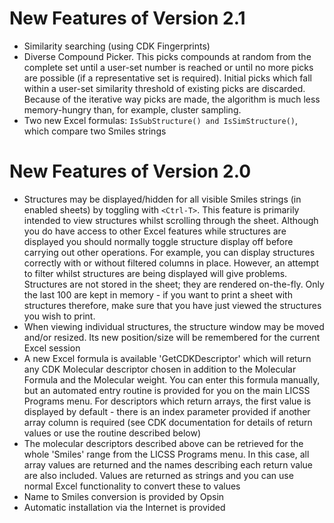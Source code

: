 # New Features of Version 2.1 #
  * Similarity searching (using CDK Fingerprints)
  * Diverse Compound Picker.  This picks compounds at random from the complete set until a user-set number is reached or until no more picks are possible (if a representative set is required).  Initial picks which fall within a user-set similarity threshold of existing picks are discarded.  Because of the iterative way picks are made, the algorithm is much less memory-hungry than, for example, cluster sampling.
  * Two new Excel formulas: `IsSubStructure() and IsSimStructure()`, which compare two Smiles strings

# New Features of Version 2.0 #

  * Structures may be displayed/hidden for all visible Smiles strings (in enabled sheets) by toggling with `<Ctrl-T>`.  This feature is primarily intended to view structures whilst scrolling through the sheet.  Although you do have access to other Excel features while structures are displayed you should normally toggle structure display off before carrying out other operations.  For example, you can display structures correctly with or without filtered columns in place.  However, an attempt to filter whilst structures are being displayed will give problems.  Structures are not stored in the sheet; they are rendered on-the-fly.  Only the last 100 are kept in memory - if you want to print a sheet with structures therefore,  make sure that you have just viewed the structures you wish to print.
  * When viewing individual structures, the structure window may be moved and/or resized.  Its new position/size will be remembered for the current Excel session
  * A new Excel formula is available 'GetCDKDescriptor' which will return any CDK Molecular descriptor chosen in addition to the Molecular Formula and the Molecular weight.  You can enter this formula manually, but an automated entry routine is provided for you on the main  LICSS Programs menu.  For descriptors which return arrays, the first value is displayed by default - there is an index parameter provided if another array column is required (see CDK documentation for details of return values or use the routine described below)
  * The molecular descriptors described above can be retrieved for the whole 'Smiles' range from the LICSS Programs menu.  In this case, all array values are returned and the names describing each return value are also included.  Values are returned as strings and you can use normal Excel functionality to convert these to values
  * Name to Smiles conversion is provided by Opsin
  * Automatic installation via the Internet is provided